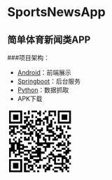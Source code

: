 # **SportsNewsApp**
## 简单体育新闻类APP
###项目架构：
- [Android](https://github.com/zsp19931222/StoreAPP)：前端展示
- [Springboot](https://github.com/zsp19931222/SportsNews)：后台服务
- [Python](https://github.com/zsp19931222/PythonProject)：数据抓取
- APK下载
<div align=left><img width = '150' height ='150' src ="https://github.com/zsp19931222/StoreAPP/blob/master/img/qr.png"/></div>
